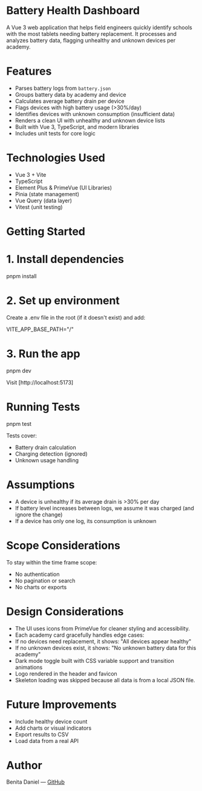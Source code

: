 # Battery Health Dashboard

A Vue 3 web application that helps field engineers quickly identify schools with the most tablets needing battery replacement. It processes and analyzes battery data, flagging unhealthy and unknown devices per academy.

# Features

- Parses battery logs from `battery.json`
- Groups battery data by academy and device
- Calculates average battery drain per device
- Flags devices with high battery usage (>30%/day)
- Identifies devices with unknown consumption (insufficient data)
- Renders a clean UI with unhealthy and unknown device lists
- Built with Vue 3, TypeScript, and modern libraries
- Includes unit tests for core logic

# Technologies Used

- Vue 3 + Vite
- TypeScript
- Element Plus & PrimeVue (UI Libraries)
- Pinia (state management)
- Vue Query (data layer)
- Vitest (unit testing)


# Getting Started

# 1. Install dependencies

pnpm install

# 2. Set up environment

Create a .env file in the root (if it doesn't exist) and add:

VITE_APP_BASE_PATH="/"

# 3. Run the app

pnpm dev

Visit [http://localhost:5173]

# Running Tests

pnpm test

Tests cover:

* Battery drain calculation
* Charging detection (ignored)
* Unknown usage handling

# Assumptions

* A device is unhealthy if its average drain is >30% per day
* If battery level increases between logs, we assume it was charged (and ignore the change)
* If a device has only one log, its consumption is unknown


# Scope Considerations

To stay within the time frame scope:

* No authentication
* No pagination or search
* No charts or exports

# Design Considerations

* The UI uses icons from PrimeVue for cleaner styling and accessibility.
* Each academy card gracefully handles edge cases:
* If no devices need replacement, it shows: "All devices appear healthy"
* If no unknown devices exist, it shows: "No unknown battery data for this academy"
* Dark mode toggle built with CSS variable support and transition animations
* Logo rendered in the header and favicon
* Skeleton loading was skipped because all data is from a local JSON file.

# Future Improvements

* Include healthy device count
* Add charts or visual indicators
* Export results to CSV
* Load data from a real API

# Author

Benita Daniel — [GitHub](https://github.com/swan-7)

